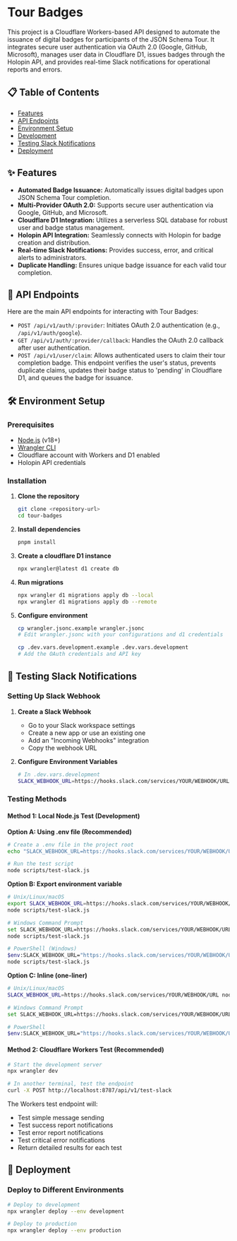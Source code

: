 # Tour Badges

This project is a Cloudflare Workers-based API designed to automate the issuance of digital badges for participants of the JSON Schema Tour. It integrates secure user authentication via OAuth 2.0 (Google, GitHub, Microsoft), manages user data in Cloudflare D1, issues badges through the Holopin API, and provides real-time Slack notifications for operational reports and errors.

## 📋 Table of Contents
- [Features](#features)
- [API Endpoints](#api-endpoints)
- [Environment Setup](#environment-setup)
- [Development](#development)
- [Testing Slack Notifications](#testing-slack-notifications)
- [Deployment](#deployment)

## ✨ Features

* **Automated Badge Issuance:** Automatically issues digital badges upon JSON Schema Tour completion.
* **Multi-Provider OAuth 2.0:** Supports secure user authentication via Google, GitHub, and Microsoft.
* **Cloudflare D1 Integration:** Utilizes a serverless SQL database for robust user and badge status management.
* **Holopin API Integration:** Seamlessly connects with Holopin for badge creation and distribution.
* **Real-time Slack Notifications:** Provides success, error, and critical alerts to administrators.
* **Duplicate Handling:** Ensures unique badge issuance for each valid tour completion.

## 🚀 API Endpoints

Here are the main API endpoints for interacting with Tour Badges:

* `POST /api/v1/auth/:provider`: Initiates OAuth 2.0 authentication (e.g., `/api/v1/auth/google`).
* `GET /api/v1/auth/:provider/callback`: Handles the OAuth 2.0 callback after user authentication.
* `POST /api/v1/user/claim`: Allows authenticated users to claim their tour completion badge. This endpoint verifies the user's status, prevents duplicate claims, updates their badge status to 'pending' in Cloudflare D1, and queues the badge for issuance.

## 🛠️ Environment Setup

### Prerequisites

- [Node.js](https://nodejs.org/) (v18+)
- [Wrangler CLI](https://developers.cloudflare.com/workers/wrangler/install-and-update/)
- Cloudflare account with Workers and D1 enabled
- Holopin API credentials

### Installation

1. **Clone the repository**
   ```bash
   git clone <repository-url>
   cd tour-badges
   ```

2. **Install dependencies**
   ```bash
   pnpm install
   ```

3. **Create a cloudflare D1 instance**
   ```bash
   npx wrangler@latest d1 create db
   ```

4. **Run migrations**
   ```bash
   npx wrangler d1 migrations apply db --local
   npx wrangler d1 migrations apply db --remote
   ```

5. **Configure environment**
   ```bash
   cp wrangler.jsonc.example wrangler.jsonc
   # Edit wrangler.jsonc with your configurations and d1 credentials

   cp .dev.vars.development.example .dev.vars.development
   # Add the OAuth credentials and API key
   ```

## 🧪 Testing Slack Notifications

### Setting Up Slack Webhook

1. **Create a Slack Webhook**
   - Go to your Slack workspace settings
   - Create a new app or use an existing one
   - Add an "Incoming Webhooks" integration
   - Copy the webhook URL

2. **Configure Environment Variables**
   ```bash
   # In .dev.vars.development
   SLACK_WEBHOOK_URL=https://hooks.slack.com/services/YOUR/WEBHOOK/URL
   ```

### Testing Methods

#### Method 1: Local Node.js Test (Development)

**Option A: Using .env file (Recommended)**
```bash
# Create a .env file in the project root
echo "SLACK_WEBHOOK_URL=https://hooks.slack.com/services/YOUR/WEBHOOK/URL" > .env

# Run the test script
node scripts/test-slack.js
```

**Option B: Export environment variable**
```bash
# Unix/Linux/macOS
export SLACK_WEBHOOK_URL=https://hooks.slack.com/services/YOUR/WEBHOOK/URL
node scripts/test-slack.js

# Windows Command Prompt
set SLACK_WEBHOOK_URL=https://hooks.slack.com/services/YOUR/WEBHOOK/URL
node scripts/test-slack.js

# PowerShell (Windows)
$env:SLACK_WEBHOOK_URL="https://hooks.slack.com/services/YOUR/WEBHOOK/URL"
node scripts/test-slack.js
```

**Option C: Inline (one-liner)**
```bash
# Unix/Linux/macOS
SLACK_WEBHOOK_URL=https://hooks.slack.com/services/YOUR/WEBHOOK/URL node scripts/test-slack.js

# Windows Command Prompt
set SLACK_WEBHOOK_URL=https://hooks.slack.com/services/YOUR/WEBHOOK/URL && node scripts/test-slack.js

# PowerShell
$env:SLACK_WEBHOOK_URL="https://hooks.slack.com/services/YOUR/WEBHOOK/URL"; node scripts/test-slack.js
```

#### Method 2: Cloudflare Workers Test (Recommended)
```bash
# Start the development server
npx wrangler dev

# In another terminal, test the endpoint
curl -X POST http://localhost:8787/api/v1/test-slack
```

The Workers test endpoint will:
- Test simple message sending
- Test success report notifications
- Test error report notifications
- Test critical error notifications
- Return detailed results for each test


## 🚢 Deployment

### Deploy to Different Environments

```bash
# Deploy to development
npx wrangler deploy --env development

# Deploy to production
npx wrangler deploy --env production
```